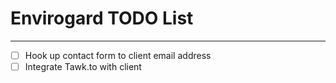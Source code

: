 # Envirogard TODO List
---

- [ ] Hook up contact form to client email address
- [ ] Integrate Tawk.to with client